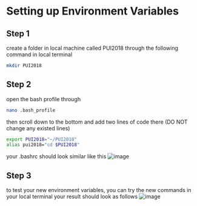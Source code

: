 Setting up Environment Variables
===================
Step 1
-----------
create a folder in local machine called PUI2018 through the following command in local terminal
```bash
mkdir PUI2018
```
Step 2
-----------
open the bash profile through
```bash
nano .bash_profile
```
then scroll down to the bottom and add two lines of code there (DO NOT change any existed lines)
```bash
export PUI2018="~/PUI2018"
alias pui2018="cd $PUI2018"
```
your .bashrc should look similar like this
![image](https://github.com/yunhecui/PUI2018_yc3420/raw/master/images/PUI-wk1-1.png)

Step 3
-----------
to test your new environment variables, you can try the new commands in your local terminal 
your result should look as follows
![image](https://github.com/yunhecui/PUI2018_yc3420/raw/master/images/PUI-wk1-2.png)